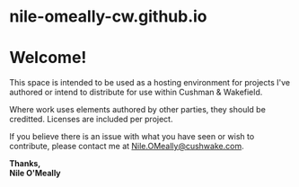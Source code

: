 # nile-omeally-cw.github.io
# Welcome!

This space is intended to be used as a hosting environment for projects I've authored or intend to distribute for use within Cushman & Wakefield.

Where work uses elements authored by other parties, they should be creditted. Licenses are included per project.

If you believe there is an issue with what you have seen or wish to contribute, please contact me at [Nile.OMeally@cushwake.com](mailto:nile.omeally@cushwake.com?subject=Your%20GitHub%20space).

**Thanks,  
Nile O'Meally**
